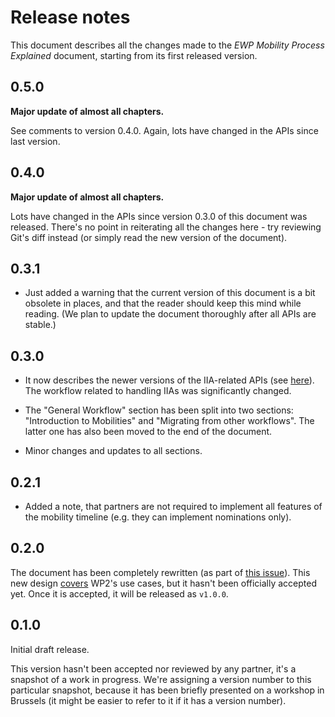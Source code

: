 Release notes
=============

This document describes all the changes made to the *EWP Mobility Process
Explained* document, starting from its first released version.


0.5.0
-----

**Major update of almost all chapters.**

See comments to version 0.4.0. Again, lots have changed in the APIs since last version.


0.4.0
-----

**Major update of almost all chapters.**

Lots have changed in the APIs since version 0.3.0 of this document was
released. There's no point in reiterating all the changes here - try reviewing
Git's diff instead (or simply read the new version of the document).


0.3.1
-----

* Just added a warning that the current version of this document is a bit
  obsolete in places, and that the reader should keep this mind while reading.
  (We plan to update the document thoroughly after all APIs are stable.)


0.3.0
-----

* It now describes the newer versions of the IIA-related APIs (see
  [here](https://github.com/erasmus-without-paper/general-issues/issues/12#issuecomment-231486102)).
  The workflow related to handling IIAs was significantly changed.

* The "General Workflow" section has been split into two sections:
  "Introduction to Mobilities" and "Migrating from other workflows". The latter
  one has also been moved to the end of the document.

* Minor changes and updates to all sections.


0.2.1
-----

* Added a note, that partners are not required to implement all features of the
  mobility timeline (e.g. they can implement nominations only).


0.2.0
-----

The document has been completely rewritten (as part of
[this issue](https://github.com/erasmus-without-paper/ewp-specs-mobility-flowcharts/issues/5)).
This new design [covers](https://github.com/erasmus-without-paper/ewp-wp4-use-cases)
WP2's use cases, but it hasn't been officially accepted yet. Once it is
accepted, it will be released as `v1.0.0`.


0.1.0
-----

Initial draft release.

This version hasn't been accepted nor reviewed by any partner, it's a snapshot
of a work in progress. We're assigning a version number to this particular
snapshot, because it has been briefly presented on a workshop in Brussels (it
might be easier to refer to it if it has a version number).
